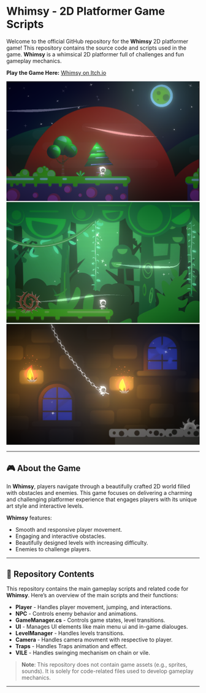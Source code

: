# Whimsy - 2D Platformer Game Scripts

Welcome to the official GitHub repository for the **Whimsy** 2D platformer game! This repository contains the source code and scripts used in the game. **Whimsy** is a whimsical 2D platformer full of challenges and fun gameplay mechanics.

**Play the Game Here:** [Whimsy on Itch.io](https://sumuix.itch.io/whimsy)


![Game Screenshot](Assets/Screenshots/Screenshot_1.png) ![Game Screenshot](Assets/Screenshots/Screenshot_2.png) ![Game Screenshot](Assets/Screenshots/Screenshot_3.png)

---

## 🎮 About the Game

In **Whimsy**, players navigate through a beautifully crafted 2D world filled with obstacles and enemies. This game focuses on delivering a charming and challenging platformer experience that engages players with its unique art style and interactive levels.

**Whimsy** features:
- Smooth and responsive player movement.
- Engaging and interactive obstacles.
- Beautifully designed levels with increasing difficulty.
- Enemies to challenge players.

---

## 📂 Repository Contents

This repository contains the main gameplay scripts and related code for **Whimsy**. Here’s an overview of the main scripts and their functions:

- **Player** - Handles player movement, jumping, and interactions.
- **NPC** - Controls enemy behavior and animations.
- **GameManager.cs** - Controls game states, level transitions.
- **UI** - Manages UI elements like main menu ui and in-game dialouges.
- **LevelManager** - Handles levels transitions.
- **Camera** - Handles camera movment with respective to player.
- **Traps** - Handles Traps animation and effect.
- **VILE** - Handles swinging mechanism on chain or vile.

> **Note**: This repository does not contain game assets (e.g., sprites, sounds). It is solely for code-related files used to develop gameplay mechanics.

---
